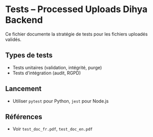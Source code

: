# Tests – Processed Uploads Dihya Backend

Ce fichier documente la stratégie de tests pour les fichiers uploadés validés.

## Types de tests
- Tests unitaires (validation, intégrité, purge)
- Tests d’intégration (audit, RGPD)

## Lancement
- Utiliser `pytest` pour Python, `jest` pour Node.js

## Références
- Voir `test_doc_fr.pdf`, `test_doc_en.pdf`

